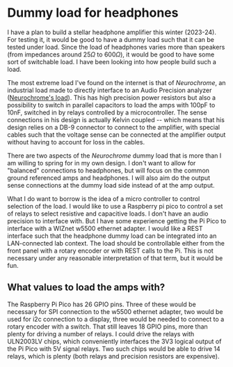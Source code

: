 # Dummy load for headphones

I have a plan to build a stellar headphone amplifier this winter (2023-24). For
testing it, it would be good to have a dummy load such that it can be tested
under load. Since the load of headphones varies more than speakers (from
impedances around $25\Omega$ to $600\Omega$), it would be good to have some sort
of switchable load. I have been looking into how people build such a load.

The most extreme load I've found on the internet is that of *Neurochrome*, an
industrial load made to directly interface to an Audio Precision analyzer
([Neurochrome's load](https://neurochrome.com/products/headphone-dummy-load)).
This has high precision power resistors but also a possibility to switch in
parallel capacitors to load the amps with 100pF to 10nF, switched in by relays
controlled by a microcontroller. The sense connections in his design is actually
Kelvin coupled -- which means that his design relies on a DB-9 connector to
connect to the amplifier, with special cables such that the voltage sense can be
connected at the amplifier output without having to account for loss in the
cables. 

There are two aspects of the *Neurochrome* dummy load that is more than I am
willing to spring for in my own design. I don't want to allow for "balanced"
connections to headphones, but will focus on the common ground referenced amps
and headphones. I will also aim do the output sense connections at the dummy
load side instead of at the amp output. 

What I do want to borrow is the idea of a micro controller to control selection
of the load. I would like to use a Raspberry pi pico to control a set of relays
to select resistive and capacitive loads. I don't have an audio
precision to interface with. But I have some experience getting
the Pi Pico to interface with a WIZnet w5500 ethernet adapter. 
I would like a REST interface such that the headphone dummy
load can be integrated into an LAN-connected lab context. The
load should be controllable either from the front panel with a rotary encoder or with REST calls to the Pi. This is not necessary under any reasonable interpretation of that term, but it would be fun.

## What values to load the amps with?

The Raspberry Pi Pico has 26 GPIO pins. Three of these would be necessary for
SPI connection to the w5500 ethernet adapter, two would be used for i2c
connection to a display, three would be needed to connect to a rotary encoder
with a switch. That still leaves 18 GPIO pins, more than plenty for driving a
number of relays. I could drive the relays with ULN2003LV chips, which
conveniently interfaces the 3V3 logical output of the Pi Pico with 5V signal
relays. Two such chips would be able to drive 14 relays, which is plenty (both
relays and precision resistors are expensive). 
